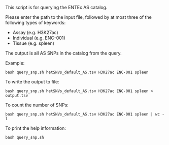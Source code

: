 This script is for querying the ENTEx AS catalog.

Please enter the path to the input file, followed by at most three of the following types of keywords:

 * Assay (e.g. H3K27ac)
 * Individual (e.g. ENC-001)
 * Tissue (e.g. spleen)
      
The output is all AS SNPs in the catalog from the query.

Example:
```
bash query_snp.sh hetSNVs_default_AS.tsv H3K27ac ENC-001 spleen
```

To write the output to file:
```
bash query_snp.sh hetSNVs_default_AS.tsv H3K27ac ENC-001 spleen > output.tsv
```

To count the number of SNPs:
```
bash query_snp.sh hetSNVs_default_AS.tsv H3K27ac ENC-001 spleen | wc -l
```

To print the help information:
```
bash query_snp.sh 
```
